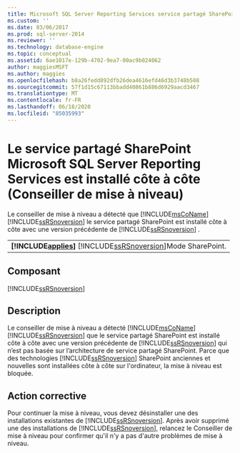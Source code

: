 ```yaml
---
title: Microsoft SQL Server Reporting Services service partagé SharePoint est installé côte à côte (conseiller de mise à niveau) | Microsoft Docs
ms.custom: ''
ms.date: 03/06/2017
ms.prod: sql-server-2014
ms.reviewer: ''
ms.technology: database-engine
ms.topic: conceptual
ms.assetid: 6ae1017e-129b-4702-9ea7-00ac9b024062
author: maggiesMSFT
ms.author: maggies
ms.openlocfilehash: b8a26fedd892dfb26dea4616efd46d3b3748b508
ms.sourcegitcommit: 57f1d15c67113bbadd40861b886d6929aacd3467
ms.translationtype: MT
ms.contentlocale: fr-FR
ms.lasthandoff: 06/18/2020
ms.locfileid: "85035993"
---
```

# <a name="microsoft-sql-server-reporting-services-sharepoint-shared-service-is-installed-side-by-side-upgrade-advisor"></a>Le service partagé SharePoint Microsoft SQL Server Reporting Services est installé côte à côte (Conseiller de mise à niveau)
  Le conseiller de mise à niveau a détecté que [!INCLUDE[msCoName](../../includes/msconame-md.md)] [!INCLUDE[ssRSnoversion](../../includes/ssrsnoversion-md.md)] le service partagé SharePoint est installé côte à côte avec une version précédente de [!INCLUDE[ssRSnoversion](../../includes/ssrsnoversion-md.md)] .  
  
||  
|-|  
|**[!INCLUDE[applies](../../includes/applies-md.md)]**  [!INCLUDE[ssRSnoversion](../../includes/ssrsnoversion-md.md)]Mode SharePoint.|  
  
## <a name="component"></a>Composant  
 [!INCLUDE[ssRSnoversion](../../includes/ssrsnoversion-md.md)]  
  
## <a name="description"></a>Description  
 Le conseiller de mise à niveau a détecté [!INCLUDE[msCoName](../../includes/msconame-md.md)] [!INCLUDE[ssRSnoversion](../../includes/ssrsnoversion-md.md)] que le service partagé SharePoint est installé côte à côte avec une version précédente de [!INCLUDE[ssRSnoversion](../../includes/ssrsnoversion-md.md)] qui n’est pas basée sur l’architecture de service partagé SharePoint. Parce que des technologies [!INCLUDE[ssRSnoversion](../../includes/ssrsnoversion-md.md)] SharePoint anciennes et nouvelles sont installées côte à côte sur l'ordinateur, la mise à niveau est bloquée.  
  
## <a name="corrective-action"></a>Action corrective  
 Pour continuer la mise à niveau, vous devez désinstaller une des installations existantes de [!INCLUDE[ssRSnoversion](../../includes/ssrsnoversion-md.md)]. Après avoir supprimé une des installations de [!INCLUDE[ssRSnoversion](../../includes/ssrsnoversion-md.md)], relancez le Conseiller de mise à niveau pour confirmer qu'il n'y a pas d'autre problèmes de mise à niveau.  
  
  
